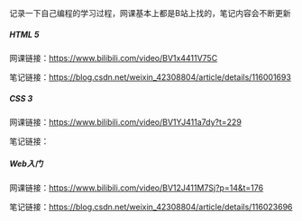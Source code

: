 记录一下自己编程的学习过程，网课基本上都是B站上找的，笔记内容会不断更新



##### HTML 5

网课链接：https://www.bilibili.com/video/BV1x4411V75C

笔记链接：https://blog.csdn.net/weixin_42308804/article/details/116001693



##### CSS 3

网课链接：https://www.bilibili.com/video/BV1YJ411a7dy?t=229

笔记链接：



##### Web入门

网课链接：https://www.bilibili.com/video/BV12J411M7Sj?p=14&t=176

笔记链接：https://blog.csdn.net/weixin_42308804/article/details/116023696